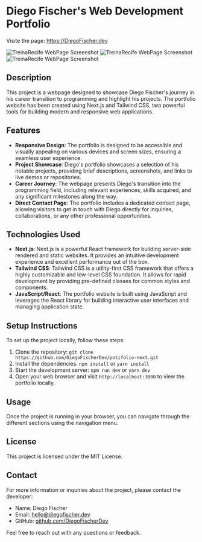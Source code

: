 # Diego Fischer's Web Development Portfolio

Visite the page: https://DiegoFischer.dev

![TreinaRecife WebPage Screenshot](https://res.cloudinary.com/di9oiqvom/image/upload/v1688833316/screencapture-diegofischer-dev-2023-07-08-17_19_44_stie6x.png)
![TreinaRecife WebPage Screenshot](https://res.cloudinary.com/di9oiqvom/image/upload/v1688833317/screencapture-diegofischer-dev-about-2023-07-08-17_19_57_neat9k.png)
![TreinaRecife WebPage Screenshot](https://res.cloudinary.com/di9oiqvom/image/upload/v1688833316/screencapture-diegofischer-dev-contact-2023-07-08-17_20_14_ydr0fi.png)


## Description

This project is a webpage designed to showcase Diego Fischer's journey in his career transition to programming and highlight his projects. The portfolio website has been created using Next.js and Tailwind CSS, two powerful tools for building modern and responsive web applications.

## Features

- **Responsive Design**: The portfolio is designed to be accessible and visually appealing on various devices and screen sizes, ensuring a seamless user experience.
- **Project Showcase**: Diego's portfolio showcases a selection of his notable projects, providing brief descriptions, screenshots, and links to live demos or repositories.
- **Career Journey**: The webpage presents Diego's transition into the programming field, including relevant experiences, skills acquired, and any significant milestones along the way.
- **Direct Contact Page**: The portfolio includes a dedicated contact page, allowing visitors to get in touch with Diego directly for inquiries, collaborations, or any other professional opportunities.

## Technologies Used

- **Next.js**: Next.js is a powerful React framework for building server-side rendered and static websites. It provides an intuitive development experience and excellent performance out of the box.
- **Tailwind CSS**: Tailwind CSS is a utility-first CSS framework that offers a highly customizable and low-level CSS foundation. It allows for rapid development by providing pre-defined classes for common styles and components.
- **JavaScript/React**: The portfolio website is built using JavaScript and leverages the React library for building interactive user interfaces and managing application state.

## Setup Instructions

To set up the project locally, follow these steps:

1. Clone the repository: `git clone https://github.com/DiegoFischerDev/potifolio-next.git`
2. Install the dependencies: `npm install` or `yarn install`
3. Start the development server: `npm run dev` or `yarn dev`
4. Open your web browser and visit `http://localhost:3000` to view the portfolio locally.

## Usage

Once the project is running in your browser, you can navigate through the different sections using the navigation menu.

## License

This project is licensed under the MIT License.

## Contact

For more information or inquiries about the project, please contact the developer:

- Name: Diego Fischer
- Email: hello@diegofischer.dev
- GitHub: [github.com/DiegoFischerDev](https://github.com/DiegoFischerDev)

Feel free to reach out with any questions or feedback.

